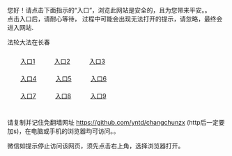 您好！请点击下面指示的“入口”，浏览此网站是安全的，且为您带来平安。。 <br/>
点击入口后，请耐心等待， 过程中可能会出现无法打开的提示，请忽略，最终会进入网站. </br>

法轮大法在长春<br/>
<div style="padding:10px"><a style="margin:20px" target="_blank" href="https://dn3qf47hk1y97.cloudfront.net/2Qpsp?owhyd" id="ccLink1" rel="nofollow">入口1</a> <a target="_blank" style="margin:20px" href="https://d1az3odt3g5sws.cloudfront.net/2Qpsp?qdmvkw" id="ccLink2" rel="nofollow">入口2</a> <a style="margin:20px" target="_blank" href="https://d37ah0ylgcq7f5.cloudfront.net/2Qpsp?pnfbgt" id="ccLink3" rel="nofollow">入口3</a></div>

<div style="padding:10px" ><a style="margin:20px" target="_blank" href="https://dn3qf47hk1y97.cloudfront.net/2Qpsp?owhyd" id="ccLink4" rel="nofollow">入口4</a> <a style="margin:20px" href="https://d1az3odt3g5sws.cloudfront.net/2Qpsp?qdmvkw" target="_blank" id="ccLink5" rel="nofollow">入口5</a> <a style="margin:20px" href="https://d37ah0ylgcq7f5.cloudfront.net/2Qpsp?pnfbgt" target="_blank" id="ccLink6" rel="nofollow">入口6</a></div>

<div style="padding:10px"><a style="margin:20px" target="_blank" href="https://dn3qf47hk1y97.cloudfront.net/2Qpsp?owhyd" id="ccLink7" rel="nofollow">入口7</a> <a style="margin:20px" href="https://d1az3odt3g5sws.cloudfront.net/2Qpsp?qdmvkw" target="_blank" id="ccLink8" rel="nofollow">入口8</a> <a style="margin:20px" target="_blank" href="https://d37ah0ylgcq7f5.cloudfront.net/2Qpsp?pnfbgt" id="ccLink9" rel="nofollow">入口9</a></div>

<br/>



请复制并记住免翻墙网址 https://github.com/yntd/changchunzx (http后一定要加s)，在电脑或手机的浏览器均可访问。。<br/>

微信如提示停止访问该网页，须先点击右上角，选择浏览器打开。
